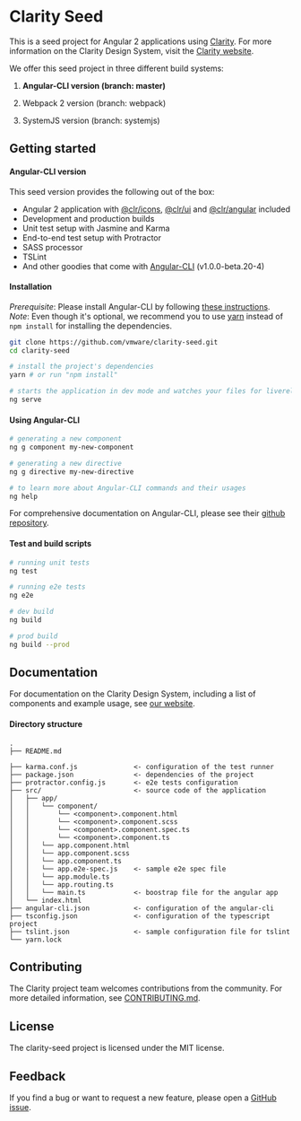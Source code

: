 Clarity Seed
============
This is a seed project for Angular 2 applications using [Clarity](https://github.com/vmware/clarity). For more information on the Clarity Design System, visit the [Clarity website](https://vmware.github.io/clarity/).

We offer this seed project in three different build systems:

1. **Angular-CLI version (branch: master)**

2. Webpack 2 version (branch: webpack)

3. SystemJS version (branch: systemjs)

Getting started
----------------------------------

#### Angular-CLI version

This seed version provides the following out of the box:

- Angular 2 application with [@clr/icons](https://www.npmjs.com/package/@clr/icons), [@clr/ui](https://www.npmjs.com/package/@clr/ui) and [@clr/angular](https://www.npmjs.com/package/@clr/angular) included
- Development and production builds
- Unit test setup with Jasmine and Karma
- End-to-end test setup with Protractor
- SASS processor
- TSLint
- And other goodies that come with [Angular-CLI](https://github.com/angular/angular-cli#generating-and-serving-an-angular2-project-via-a-development-server) (v1.0.0-beta.20-4)

#### Installation
*Prerequisite*: Please install Angular-CLI by following [these instructions](https://github.com/angular/angular-cli#installation).
*Note*: Even though it's optional, we recommend you to use [yarn](https://yarnpkg.com/) instead of `npm install` for installing the dependencies.

```bash
git clone https://github.com/vmware/clarity-seed.git
cd clarity-seed

# install the project's dependencies
yarn # or run "npm install"

# starts the application in dev mode and watches your files for livereload
ng serve
```

#### Using Angular-CLI
```bash
# generating a new component
ng g component my-new-component

# generating a new directive
ng g directive my-new-directive

# to learn more about Angular-CLI commands and their usages
ng help
```

For comprehensive documentation on Angular-CLI, please see their [github repository](https://github.com/angular/angular-cli).

#### Test and build scripts

```bash
# running unit tests
ng test

# running e2e tests
ng e2e

# dev build
ng build

# prod build
ng build --prod
```

## Documentation


For documentation on the Clarity Design System, including a list of components and example usage, see [our website](https://vmware.github.io/clarity).


#### Directory structure
```
.
├── README.md

├── karma.conf.js              <- configuration of the test runner
├── package.json               <- dependencies of the project
├── protractor.config.js       <- e2e tests configuration
├── src/                       <- source code of the application
│   ├── app/
│   │   └── component/
│   │       └── <component>.component.html
│   │       └── <component>.component.scss
│   │       └── <component>.component.spec.ts
│   │       └── <component>.component.ts
│   │   └── app.component.html
│   │   └── app.component.scss
│   │   └── app.component.ts
│   │   └── app.e2e-spec.js    <- sample e2e spec file
│   │   └── app.module.ts
│   │   └── app.routing.ts
│   │   └── main.ts            <- boostrap file for the angular app
│   └── index.html
├── angular-cli.json           <- configuration of the angular-cli
├── tsconfig.json              <- configuration of the typescript project
├── tslint.json                <- sample configuration file for tslint
└── yarn.lock
```


## Contributing

The Clarity project team welcomes contributions from the community. For more detailed information, see [CONTRIBUTING.md](CONTRIBUTING.md).

## License

The clarity-seed project is licensed under the MIT license.

## Feedback

If you find a bug or want to request a new feature, please open a [GitHub issue](https://github.com/vmware/clarity-seed/issues).

